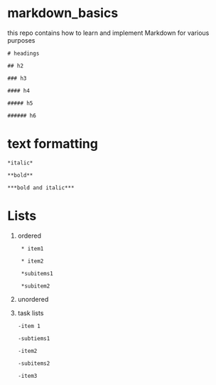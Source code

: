 # markdown_basics
this repo contains how to learn and implement Markdown for various purposes 

`# headings`

`## h2 `

`### h3`

`#### h4`

`##### h5`

`###### h6`

# text formatting

`*italic*`

`**bold**`

`***bold and italic***`

# Lists 

1. ordered

   ` * item1`

   ` * item2`

      ` *subitems1`

      ` *subitem2`

3. unordered

   
4. task lists

   `-item 1`

     `-subtiems1`

   `-item2`

      `-subitems2`

   `-item3`
